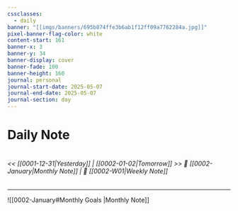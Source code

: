 ```yaml
---
cssclasses:
  - daily
banner: "[[imgs/banners/695b874ffe3b6ab1f12ff09a7762284a.jpg]]"
pixel-banner-flag-color: white
content-start: 161
banner-x: 3
banner-y: 34
banner-display: cover
banner-fade: 100
banner-height: 160
journal: personal
journal-start-date: 2025-05-07
journal-end-date: 2025-05-07
journal-section: day
---
```

# Daily Note

#


###### << [[0001-12-31|Yesterday]] | [[0002-01-02|Tomorrow]] >> 📅 [[0002-January|Monthly Note]] | 📆 [[0002-W01|Weekly Note]]

---
![[0002-January#Monthly Goals |Monthly Note]]